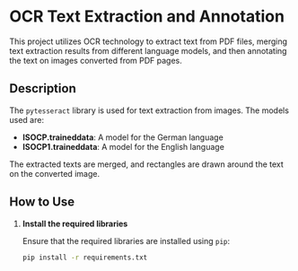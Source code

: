 # OCR Text Extraction and Annotation

This project utilizes OCR technology to extract text from PDF files, merging text extraction results from different language models, and then annotating the text on images converted from PDF pages.

## Description

The `pytesseract` library is used for text extraction from images. The models used are:

- **ISOCP.traineddata**: A model for the German language
- **ISOCP1.traineddata**: A model for the English language

The extracted texts are merged, and rectangles are drawn around the text on the converted image.

## How to Use

1. **Install the required libraries**

   Ensure that the required libraries are installed using `pip`:

   ```bash
   pip install -r requirements.txt

